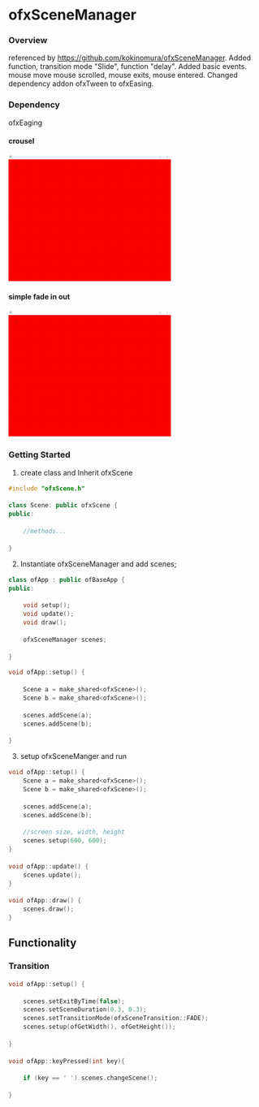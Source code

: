 # ofxSceneManager

### Overview
referenced by https://github.com/kokinomura/ofxSceneManager.
Added function, transition mode "Slide", function "delay".
Added basic events. mouse move mouse scrolled, mouse exits, mouse entered.
Changed dependency addon ofxTween to ofxEasing.

### Dependency
ofxEaging

#### crousel
<!-- ![crousel](images/crousel.gif) -->
<img src="images/crousel.gif" width="320px">

#### simple fade in out
<!-- ![fade](images/fade.gif) -->
<img src="images/fade.gif" width="320px">

### Getting Started

1. create class and Inherit ofxScene
```cpp
#include "ofxScene.h"

class Scene: public ofxScene {
public:

	//methods...

}

```

2. Instantiate ofxSceneManager and add scenes;

```cpp
class ofApp : public ofBaseApp {
public:

	void setup();
	void update();
	void draw();

    ofxSceneManager scenes;

}
```

```cpp
void ofApp::setup() {
    
    Scene a = make_shared<ofxScene>();
    Scene b = make_shared<ofxScene>();

    scenes.addScene(a);
    scenes.addScene(b);

}
```

3. setup ofxSceneManger and run

```cpp
void ofApp::setup() {
    Scene a = make_shared<ofxScene>();
    Scene b = make_shared<ofxScene>();

    scenes.addScene(a);
    scenes.addScene(b);

    //screen size, width, height
    scenes.setup(600, 600);
}

void ofApp::update() {
    scenes.update();
}

void ofApp::draw() {
    scenes.draw();
}
```

## Functionality
### Transition

```cpp
void ofApp::setup() {

    scenes.setExitByTime(false);
    scenes.setSceneDuration(0.3, 0.3);
    scenes.setTransitionMode(ofxSceneTransition::FADE);
    scenes.setup(ofGetWidth(), ofGetHeight());

}

void ofApp::keyPressed(int key){
  
    if (key == ' ') scenes.changeScene();
  
}
```
